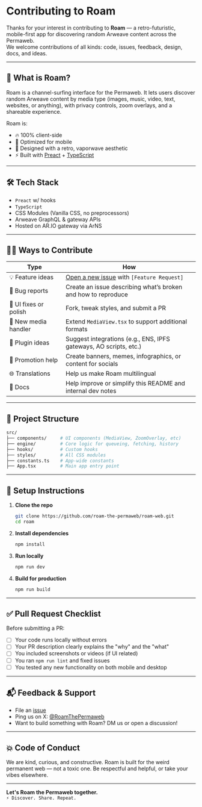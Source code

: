 
# Contributing to Roam

Thanks for your interest in contributing to **Roam** — a retro-futuristic, mobile-first app for discovering random Arweave content across the Permaweb.  
We welcome contributions of all kinds: code, issues, feedback, design, docs, and ideas.

---

## 🧠 What is Roam?

Roam is a channel-surfing interface for the Permaweb. It lets users discover random Arweave content by media type (images, music, video, text, websites, or anything), with privacy controls, zoom overlays, and a shareable experience.

Roam is:

- 🔥 100% client-side
- 📱 Optimized for mobile
- 🌌 Designed with a retro, vaporwave aesthetic
- ⚡ Built with [Preact](https://preactjs.com/) + [TypeScript](https://www.typescriptlang.org/)

---

## 🛠 Tech Stack

- `Preact` w/ hooks
- `TypeScript`
- CSS Modules (Vanilla CSS, no preprocessors)
- Arweave GraphQL & gateway APIs
- Hosted on AR.IO gateway via ArNS

---

## 🧑‍💻 Ways to Contribute

| Type | How |
|------|-----|
| 💡 Feature ideas | [Open a new issue](https://github.com/your-org/roam/issues/new) with `[Feature Request]` |
| 🐛 Bug reports | Create an issue describing what’s broken and how to reproduce |
| 💅 UI fixes or polish | Fork, tweak styles, and submit a PR |
| 🧩 New media handler | Extend `MediaView.tsx` to support additional formats |
| 🔌 Plugin ideas | Suggest integrations (e.g., ENS, IPFS gateways, AO scripts, etc.) |
| 📢 Promotion help | Create banners, memes, infographics, or content for socials |
| 🌐 Translations | Help us make Roam multilingual |
| 📄 Docs | Help improve or simplify this README and internal dev notes |

---

## 📁 Project Structure

```bash
src/
├── components/     # UI components (MediaView, ZoomOverlay, etc)
├── engine/         # Core logic for queueing, fetching, history
├── hooks/          # Custom hooks
├── styles/         # All CSS modules
├── constants.ts    # App-wide constants
├── App.tsx         # Main app entry point
```

---

## 🔧 Setup Instructions

1. **Clone the repo**  
   ```bash
   git clone https://github.com/roam-the-permaweb/roam-web.git
   cd roam
   ```

2. **Install dependencies**  
   ```bash
   npm install
   ```

3. **Run locally**  
   ```bash
   npm run dev
   ```

4. **Build for production**  
   ```bash
   npm run build
   ```

---

## ✅ Pull Request Checklist

Before submitting a PR:

- [ ] Your code runs locally without errors
- [ ] Your PR description clearly explains the "why" and the "what"
- [ ] You included screenshots or videos (if UI related)
- [ ] You ran `npm run lint` and fixed issues
- [ ] You tested any new functionality on both mobile and desktop

---

## 📬 Feedback & Support

- File an [issue](https://github.com/roam-the-permaweb/roam-web/issues)
- Ping us on X: [@RoamThePermaweb](https://x.com/RoamThePermaweb)
- Want to build something with Roam? DM us or open a discussion!

---

## 💥 Code of Conduct

We are kind, curious, and constructive. Roam is built for the weird permanent web — not a toxic one. Be respectful and helpful, or take your vibes elsewhere.

---

**Let's Roam the Permaweb together.**  
`⚡ Discover. Share. Repeat.`
